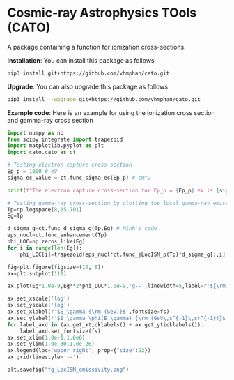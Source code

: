 # Cosmic-ray Astrophysics TOols (CATO)

A package containing a function for ionization cross-sections.

**Installation**: You can install this package as follows
```sh
pip3 install git+https://github.com/vhmphan/cato.git
```

**Upgrade**: You can also upgrade this package as follows
```sh
pip3 install --upgrade git+https://github.com/vhmphan/cato.git
```

**Example code**: Here is an example for using the ionization cross section and gamma-ray cross section
```python
import numpy as np
from scipy.integrate import trapezoid
import matplotlib.pyplot as plt
import cato.cato as ct

# Testing electron capture cross-section
Ep_p = 1000 # eV 
sigma_ec_value = ct.func_sigma_ec(Ep_p) # cm^2

print(f"The electron capture cross-section for Ep_p = {Ep_p} eV is {sigma_ec_value} cm^2")

# Testing gamma-ray cross-section by plotting the local gamma-ray emissivity
Tp=np.logspace(8,15,701)
Eg=Tp

d_sigma_g=ct.func_d_sigma_g(Tp,Eg) # Minh's code
eps_nucl=ct.func_enhancement(Tp) 
phi_LOC=np.zeros_like(Eg)
for i in range(len(Eg)):
    phi_LOC[i]=trapezoid(eps_nucl*ct.func_jLocISM_p(Tp)*d_sigma_g[:,i],Tp) # eV^-1 s^-1

fig=plt.figure(figsize=(10, 8))
ax=plt.subplot(111)

ax.plot(Eg*1.0e-9,Eg**2*phi_LOC*1.0e-9,'g--',linewidth=5,label=r'${\rm Local\, Emissivity}$')

ax.set_xscale('log')
ax.set_yscale('log')
ax.set_xlabel(r'$E_\gamma {\rm (GeV)}$',fontsize=fs)
ax.set_ylabel(r'$E_\gamma \phi(E_\gamma) {\rm (GeV\,s^{-1}\,sr^{-1})}$',fontsize=fs)
for label_axd in (ax.get_xticklabels() + ax.get_yticklabels()):
    label_axd.set_fontsize(fs)
ax.set_xlim(1.0e-1,1.0e6)
ax.set_ylim(1.0e-30,1.0e-26)
ax.legend(loc='upper right', prop={"size":22})
ax.grid(linestyle='--')

plt.savefig("fg_LocISM_emissivity.png")
```
